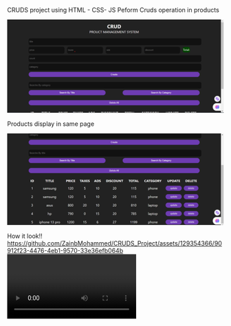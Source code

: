 CRUDS project using HTML - CSS- JS 
Peform Cruds operation in products

![input fields](cruds.png)

Products display in same page 

![products info](crud2.png)

How it look!!
https://github.com/ZainbMohammed/CRUDS_Project/assets/129354366/90912f23-4476-4eb1-9570-33e36efb064b
![products info](cruds.mp4)
